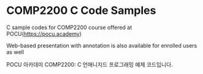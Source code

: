 # COMP2200 C Code Samples
C sample codes for COMP2200 course offered at POCU(https://pocu.academy)

Web-based presentation with annotation is also available for enrolled users as well

POCU 아카데미 COMP2200: C 언매니지드 프로그래밍 예제 코드입니다.

